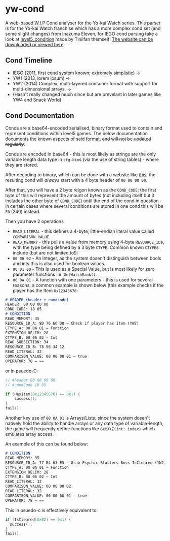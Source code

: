 # yw-cond
A web-based W.I.P Cond analyser for the Yo-kai Watch series.
This parser is for the Yo-kai Watch franchise which has a more complex cond set (and some slight changes) from Inazuma Eleven, for IEGO cond parsing take a look at [level5_condition](https://github.com/Tiniifan/level5_condition/) made by Tiniifan themself!
[The website can be downloaded or viewed here](https://n123git.github.io/yw-cond).

## Cond Timeline
* IEGO (2011, first cond system known; extremely simplistic)
  ->
* YW1 (2013, lorem ipsum)
  ->
* YW2 (2014) Complex, multi-layered container format with support for multi-dimensional arrays.
->
* (Hasn't really changed much since but are prevelant in later games like YW4 and Snack World)

## Cond Documentation
Conds are a base64-encoded serialised, binary format used to contain and represent conditions within level5 games. The below documentation documents the known aspects of said format, ~~and will not be updated regularly~~:

Conds are encoded in base64 - this is most likely as strings are the only variable length data type in `cfg.bin`s (via the use of string tables) - where they are stored.

After decoding to binary, which can be done with a website like [this](https://cryptii.com/pipes/base64-to-hex); the resulting cond will *always* start with a 4 byte header of `00 00 00 00`.

After that, you will have a 2 byte reigon known as the `COND_CODE`; the first byte of this will represent the amount of bytes (not including itself but it includes the other byte of `COND_CODE`) until the end of the cond in question - in certain cases where several conditions are stored in one cond this will be `F0` (240) instead.

Then you have 2 operations
* `READ_LITERAL` - this defines a 4-byte, little-endian literal value called `COMPARISON_VALUE`.
* `READ_MEMORY` - this pulls a value from memory using 4-byte `RESOURCE_ID`s, with the type being defined by a 3 byte `CTYPE`.
Common known `CTYPE`s include (but are not limited to!):
* `00 06 02` - An Integer, as the system dosen't distinguish between bools and ints this is also used for boolean values.
* `00 01 00` - This is used as a Special Value, but is most likely for zero parameter functions i.e. `GetWatchRank()`.
* `00 0A 01` - A function with one parameters - this is used for several reasons, a common example is shown below (this example checks if the player has the Item `0x12345678`:
```md
# HEADER (header + condcode)
HEADER: 00 00 00 00
COND_CODE: 18 05
# CONDITION
READ_MEMORY: 35
RESOURCE_ID_A: 8D 76 66 D8 — Check if player has Item (YW2)
CTYPE_A: 00 0A 01 — Function
EXTENSION_DELIM: 28
CTYPE_B: 00 06 02 — Int
READ_SUBSECTION: 34
RESOURCE_ID_B: 78 56 34 12
READ_LITERAL: 32
COMPARISON_VALUE: 00 00 00 01 — true
OPERATOR: 78 — ==
```
or in psuedo-C:
```c
// #header 00 00 00 00
// #condCode 18 05

if (HasItem(0x12345678) == 0x1) {
    success();
}
fail();
```
Another key use of `00 0A 01` is Arrays/Lists; since the system dosen't natively hold the ability to handle arrays or any data type of variable-length, the game will frequently define functions like `GetXYZ(int: index)` which emulates array access.

An example of this can be found below:
```md
# CONDITION
READ_MEMORY: 35
RESOURCE_ID_A: 77 B4 63 E5 — Grab Psychic Blasters Boss IsCleared (YW2)
CTYPE_A: 00 0A 01 — Function
EXTENSION_DELIM: 28
CTYPE_B: 00 06 02 — Int
READ_LITERAL: 32
COMPARISON_VALUE: 00 00 00 02
READ_LITERAL: 32
COMPARISON_VALUE: 00 00 00 01 — true
OPERATOR: 78 — ==
```
This in psuedo-c is effectively equivalent to:
```c
if (IsCleared[0x02] == 0x1) {
  success();
}
fail();
```
